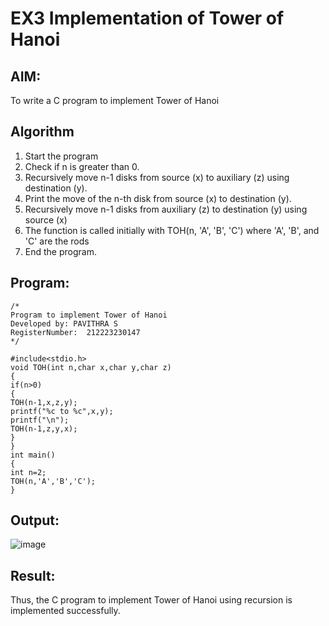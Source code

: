 # EX3 Implementation of Tower of Hanoi

## AIM:
To write a C program to implement Tower of Hanoi

## Algorithm
1. Start the program
2. Check if n is greater than 0.
3. Recursively move n-1 disks from source (x) to auxiliary (z) using destination (y).
4. Print the move of the n-th disk from source (x) to destination (y).
5.  Recursively move n-1 disks from auxiliary (z) to destination (y) using source (x)
6.   The function is called initially with TOH(n, 'A', 'B', 'C') where 'A', 'B', and 'C' are the rods
7.   End the program.

## Program:
```
/*
Program to implement Tower of Hanoi
Developed by: PAVITHRA S
RegisterNumber:  212223230147
*/

#include<stdio.h> 
void TOH(int n,char x,char y,char z) 
{ 
if(n>0) 
{ 
TOH(n-1,x,z,y); 
printf("%c to %c",x,y); 
printf("\n"); 
TOH(n-1,z,y,x); 
} 
} 
int main() 
{ 
int n=2; 
TOH(n,'A','B','C'); 
}

```

## Output:

![image](https://github.com/user-attachments/assets/bd342b8d-2fb3-4620-98fa-68ab404ab030)


## Result:
Thus, the C program to implement Tower of Hanoi using recursion is implemented successfully.

